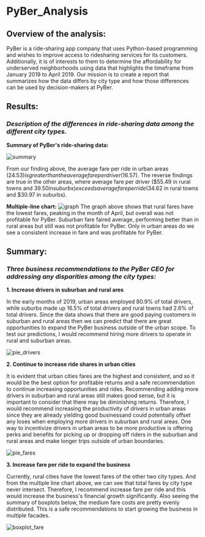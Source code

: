 # PyBer_Analysis

## Overview of the analysis:

PyBer is a ride-sharing app company that uses Python-based programming and wishes to improve access to ridesharing services for its customers. Additionally, it is of interests to them to determine the affordability for underserved neighborhoods using data that highlights the timeframe from January 2019 to April 2019. Our mission is to create a report that summarizes how the data differs by city type and how those differences can be used by decision-makers at PyBer.


## Results:
### *Description of the differences in ride-sharing data among the different city types.*

**Summary of PyBer's ride-sharing data:**

![summary](https://user-images.githubusercontent.com/68654746/200886480-f36f4a95-5d0b-4eec-b4fa-8923fc27a9fd.jpg)

From our finding above, the average fare per ride in urban areas ($24.53) is greater than the average fare per driver ($16.57). The reverse findings are true in the other areas, where average fare per driver ($55.49 in rural towns and $39.50 in suburbs) exceeds average fare per ride ($34.62 in rural towns and $30.97 in suburbs). 

**Multiple-line chart:**
![graph](https://user-images.githubusercontent.com/68654746/200888847-1f28b316-a3ee-4fb6-b686-0d918d9ce9f9.jpg)
The graph above shows that rural fares have the lowest fares, peaking in the month of April, but overall was not profitable for PyBer. Suburban fare faired average, performing better than in rural areas but still was not profitable for PyBer. Only in urban areas do we see a consistent increase in fare and was profitable for PyBer. 

## Summary:
### *Three business recommendations to the PyBer CEO for addressing any disparities among the city types:*

**1. Increase drivers in suburban and rural ares**

In the early months of 2019, urban areas employed 80.9% of total drivers, while suburbs made up 16.5% of total drivers and rural towns had 2.6% of total drivers. Since the data shows that there are good paying customers in suburban and rural areas then we can predict that there are great opportunities to expand the PyBer business outside of the urban scope. To test our predictions, I would recommend hiring more drivers to operate in rural and suburban areas.

![pie_drivers](https://user-images.githubusercontent.com/68654746/200897832-13c6641f-187f-4ad2-af50-1aa202aa9aa8.jpg)

**2. Continue to increase ride shares in urban cities**

It is evident that urban cities fares are the highest and consistent, and so it would be the best option for profitable returns and a safe recommendation to continue increasing opportunities and rides. Recommending adding more drivers in suburban and rural areas still makes good sense, but it is important to consider that there may be diminishing returns. Therefore, I would recommend increasing the productivity of drivers in urban areas since they are already yielding good businessand could potentially offset any loses when employing more drivers in suburban and rural areas. One way to incentivize drivers in urban areas to be more productive is offering perks and benefits for picking up or dropping off riders in the suburban and rural areas and make longer trips outside of urban boundaries.

![pie_fares](https://user-images.githubusercontent.com/68654746/200898464-98d2501e-5236-47d6-b074-fce9766ce74e.jpg)

**3. Increase fare per ride to expand the business** 

Currently, rural cities have the lowest fares of the other two city types. And from the multiple line chart above, we can see that total fares by city type never intersect. Therefore, I recommend increase fare per ride and this would increase the business's financial growth significantly. Also seeing the summary of boxplots below, the medium fare costs are pretty evenly distributed. This is a safe recommendations to start growing the business in multiple facades.

![boxplot_fare](https://user-images.githubusercontent.com/68654746/200902280-fcd46b64-26ed-4021-a286-c37ab361a6db.jpg)
